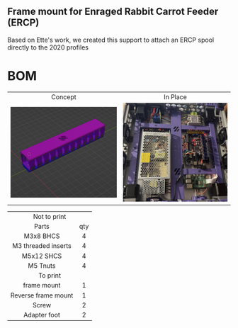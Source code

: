 ## Frame mount for Enraged Rabbit Carrot Feeder (ERCP)


Based on Ette's work, we created this support to attach an ERCP spool directly to the 2020 profiles

<table align=center>
  <tr>
    <td align=center>Concept</td>
    <td align=center>In Place</td>
  </tr>
  <tr>
    <td align=center><img src="https://github.com/GP3DS/Voron-Mods/blob/main/Cable_Duct/Images/Concept_screenshot.png" alt="1" width=300px></td>
    <td align=center><img src="https://github.com/GP3DS/Voron-Mods/blob/main/Cable_Duct/Images/In_Place.jpg" alt="1" width=300px></td>
  </tr>



# BOM
<table>
  <tr>
    <td colspan=2 align=center>Not to print</td>
  </tr>  
  <tr>
    <td align=center>Parts</td>
    <td align=center>qty</td>
  </tr>
  <tr>
    <td align=center>M3x8 BHCS</td>
    <td align=center>4</td>
  </tr>
  <tr>
    <td align=center>M3 threaded inserts</td>
    <td align=center>4</td>
  </tr>
  <tr>
    <td align=center>M5x12 SHCS</td>
    <td align=center>4</td>
  </tr>
  <tr>
    <td align=center>M5 Tnuts</td>
    <td align=center>4</td>
  </tr>
  <tr>
    <td colspan=2 align=center>To print</td>
  </tr> 
  <tr>
    <td align=center>frame mount</td>
    <td align=center>1</td>
  </tr> 
  <tr>
    <td align=center>Reverse frame mount</td>
    <td align=center>1</td>
  </tr> 
  <tr>
    <td align=center>Screw</td>
    <td align=center>2</td>
  </tr>  
  <tr>
    <td align=center>Adapter foot</td>
    <td align=center>2</td>
  </tr> 
</table>
